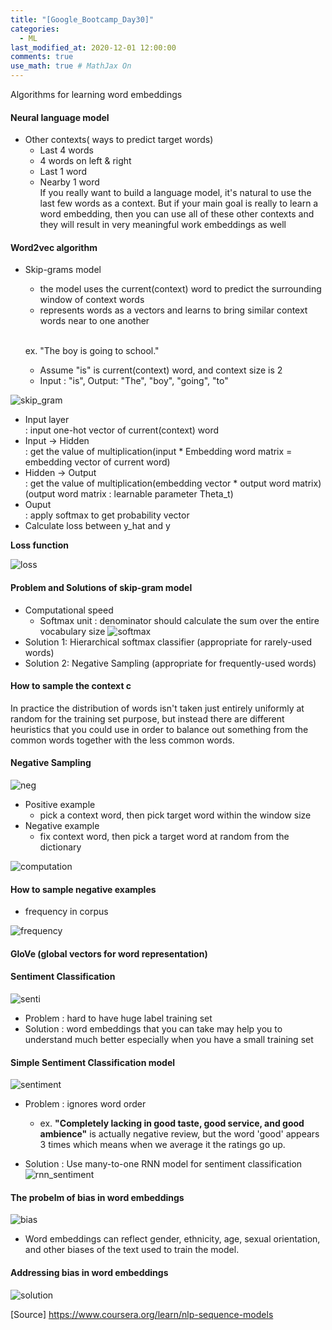 ```yaml
---
title: "[Google_Bootcamp_Day30]"
categories: 
  - ML
last_modified_at: 2020-12-01 12:00:00
comments: true
use_math: true # MathJax On
---
```

Algorithms for learning word embeddings

#### Neural language model

- Other contexts( ways to predict target words)
  - Last 4 words
  - 4 words on left & right
  - Last 1 word
  - Nearby 1 word <br>
  If you really want to build a language model, it's natural to use the last few words as a context. But if your main goal is really to learn a word embedding, then you can use all of these other contexts and they will result in very meaningful work embeddings as well
  

#### Word2vec algorithm

- Skip-grams model
  - the model uses the current(context) word to predict the surrounding window of context words
  - represents words as a vectors and learns to bring similar context words near to one another <br><br>
  
  ex. "The boy is going to school."
    - Assume "is" is current(context) word, and context size is 2
    - Input : "is", Output: "The", "boy", "going", "to"
  
![skip_gram](https://user-images.githubusercontent.com/62474292/101888880-12439a00-3be2-11eb-8b4e-b32b44135fb7.png)
  
  - Input layer<br> : input one-hot vector of current(context) word
  - Input -> Hidden<br> : get the value of multiplication(input * Embedding word matrix = embedding vector of current word)
  - Hidden -> Output<br> : get the value of multiplication(embedding vector * output word matrix) <br>
  (output word matrix : learnable parameter Theta_t)
  - Ouput<br> : apply softmax to get probability vector
  - Calculate loss between y_hat and y
  
  **Loss function**

  ![loss](https://user-images.githubusercontent.com/62474292/101888905-1b346b80-3be2-11eb-842b-0722559a7708.JPG)
  
#### Problem and Solutions of skip-gram model
- Computational speed 
  - Softmax unit : denominator should calculate the sum over the entire vocabulary size
  ![softmax](https://user-images.githubusercontent.com/62474292/101895054-5a66ba80-3bea-11eb-9eb0-dcb22e5e745f.png)
- Solution 1: Hierarchical softmax classifier (appropriate for rarely-used words)
- Solution 2: Negative Sampling (appropriate for frequently-used words)

#### How to sample the context c <br>

In practice the distribution of words isn't taken just entirely uniformly at random for the training set purpose, but instead there are different heuristics that you could use in order to balance out something from the common words together with the less common words.

#### Negative Sampling
![neg](https://user-images.githubusercontent.com/62474292/102166914-95aa0780-3ed0-11eb-90f9-f63b6352b4a1.png)

- Positive example
  - pick a context word, then pick target word within the window size
- Negative example
  - fix context word, then pick a target word at random from the dictionary
  
![computation](https://user-images.githubusercontent.com/62474292/102166911-9478da80-3ed0-11eb-872c-1625163e2f97.png)

#### How to sample negative examples
- frequency in corpus <br>

![frequency](https://user-images.githubusercontent.com/62474292/102166970-bc683e00-3ed0-11eb-90e4-679f0fde14cd.gif)

#### GloVe (global vectors for word representation)


#### Sentiment Classification

![senti](https://user-images.githubusercontent.com/62474292/102118811-8c467e00-3e83-11eb-8dfe-ded8c9de98ee.png)

- Problem : hard to have huge label training set
- Solution : word embeddings that you can take may help you to understand much better especially when you have a small training set <br>

#### Simple Sentiment Classification model
![sentiment](https://user-images.githubusercontent.com/62474292/102118436-09bdbe80-3e83-11eb-885a-7b860242c8a3.png)

- Problem : ignores word order
  - ex. **"Completely lacking in good taste, good service, and good ambience"** is actually negative review, but the word 'good' appears 3 times which means when we average it the ratings go up.

- Solution : Use many-to-one RNN model for sentiment classification
![rnn_sentiment](https://user-images.githubusercontent.com/62474292/102118447-0d514580-3e83-11eb-8394-860f367fd128.png)

#### The probelm of bias in word embeddings
![bias](https://user-images.githubusercontent.com/62474292/102122181-78e9e180-3e88-11eb-87a5-bcc6e5218b3d.png)

- Word embeddings can reflect gender, ethnicity, age, sexual orientation, and other biases of the text used to train the model.

#### Addressing bias in word embeddings
![solution](https://user-images.githubusercontent.com/62474292/102122177-77201e00-3e88-11eb-8d4e-0726e71bded2.png)

  

[Source] https://www.coursera.org/learn/nlp-sequence-models

